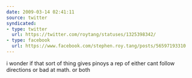```yaml
---
date: 2009-03-14 02:41:11
source: twitter
syndicated:
- type: twitter
  url: https://twitter.com/roytang/statuses/1325398342/
- type: facebook
  url: https://www.facebook.com/stephen.roy.tang/posts/56597193310
---
```


i wonder if that sort of thing gives pinoys a rep of either cant follow directions or bad at math. or both